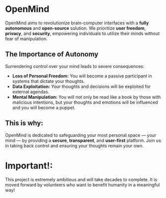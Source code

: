 # OpenMind

OpenMind aims to revolutionize brain-computer interfaces with a **fully autonomous** and **open-source** solution. We prioritize **user freedom**, **privacy**, and **security**, empowering individuals to utilize their minds without fear of manipulation.

## The Importance of Autonomy

Surrendering control over your mind leads to severe consequences:

- **Loss of Personal Freedom:** You will become a passive participant in systems that dictate your thoughts.
- **Data Exploitation:** Your thoughts and decisions will be exploited for external agendas.
- **Mental Manipulation:** You will not only be read like a book by those with malicious intentions, but your thoughts and emotions will be influenced and you will become a puppet.

## This is why:

OpenMind is dedicated to safeguarding your most personal space — your mind — by providing a **secure**, **transparent**, and **user-first** platform. Join us in taking back control and ensuring your thoughts remain your own.

# Important!:

This project is extremely ambitious and will take decades to complete. It is moved forward by volunteers who want to benefit humanity in a meaningful way!
